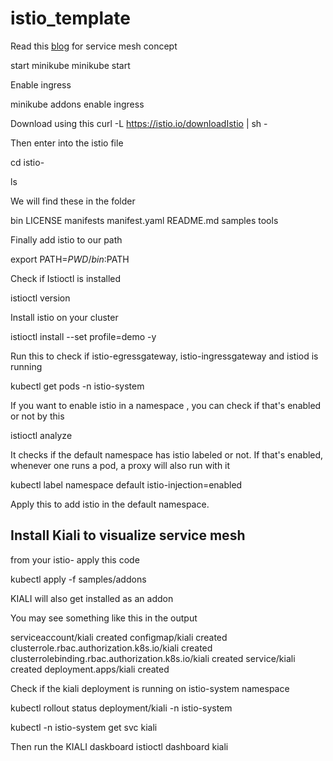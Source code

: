 # istio_template


Read this [blog](https://mitul-shahriyar.hashnode.dev/kubernetes-101-part-6#heading-istio) for service mesh concept


start minikube
 minikube start

Enable ingress

minikube addons enable ingress

Download using this
curl -L https://istio.io/downloadIstio | sh -


Then enter into the istio file

cd istio-<version>

ls

We will find these in the folder

bin  LICENSE  manifests  manifest.yaml  README.md  samples  tools

Finally add istio to our  path

export PATH=$PWD/bin:$PATH


Check if Istioctl is installed

istioctl version


Install istio on your cluster

istioctl install --set profile=demo -y


Run this to check if istio-egressgateway, istio-ingressgateway and istiod is running

kubectl get pods -n istio-system

If you want to enable istio in a namespace , you can check if that's enabled or not by this

istioctl analyze

It checks if the default namespace has istio labeled  or not. If that's enabled, whenever one runs a pod, a proxy will also run with it

kubectl label namespace default istio-injection=enabled

Apply this to add istio in the default namespace.



## Install Kiali to visualize service mesh

from your istio-<version folder> apply this code

kubectl apply -f  samples/addons

KIALI will also get installed as an addon

You may see something like this in the output

serviceaccount/kiali created
configmap/kiali created
clusterrole.rbac.authorization.k8s.io/kiali created
clusterrolebinding.rbac.authorization.k8s.io/kiali created
service/kiali created
deployment.apps/kiali created

Check if the kiali deployment is running on istio-system namespace

kubectl rollout status deployment/kiali -n istio-system

kubectl -n istio-system get svc kiali



Then run the KIALI daskboard 
istioctl dashboard kiali
